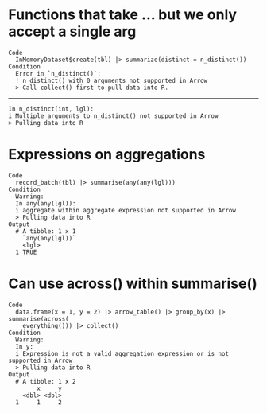 # Functions that take ... but we only accept a single arg

    Code
      InMemoryDataset$create(tbl) |> summarize(distinct = n_distinct())
    Condition
      Error in `n_distinct()`:
      ! n_distinct() with 0 arguments not supported in Arrow
      > Call collect() first to pull data into R.

---

    In n_distinct(int, lgl): 
    i Multiple arguments to n_distinct() not supported in Arrow
    > Pulling data into R

# Expressions on aggregations

    Code
      record_batch(tbl) |> summarise(any(any(lgl)))
    Condition
      Warning:
      In any(any(lgl)): 
      i aggregate within aggregate expression not supported in Arrow
      > Pulling data into R
    Output
      # A tibble: 1 x 1
        `any(any(lgl))`
        <lgl>          
      1 TRUE           

# Can use across() within summarise()

    Code
      data.frame(x = 1, y = 2) |> arrow_table() |> group_by(x) |> summarise(across(
        everything())) |> collect()
    Condition
      Warning:
      In y: 
      i Expression is not a valid aggregation expression or is not supported in Arrow
      > Pulling data into R
    Output
      # A tibble: 1 x 2
            x     y
        <dbl> <dbl>
      1     1     2

